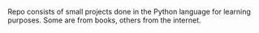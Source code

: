 Repo consists of small projects done in the Python language for learning purposes. Some are from books, others from the internet.
